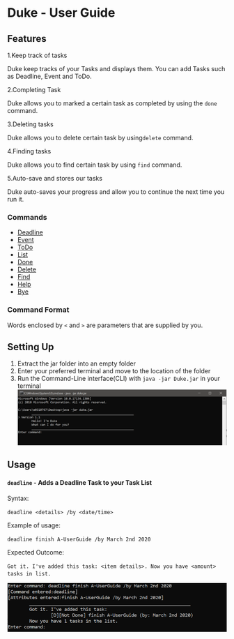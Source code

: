 # Duke - User Guide

## Features 
1.Keep track of tasks

  Duke keep tracks of your Tasks and displays them. You can add Tasks such as Deadline, Event and ToDo.
  
2.Completing Task

  Duke allows you to marked a certain task as completed by using the `done` command.
  
3.Deleting tasks

  Duke allows you to delete certain task by using`delete` command.
  
4.Finding tasks

  Duke allows you to find certain task by using `find` command.
  
5.Auto-save and stores our tasks

  Duke auto-saves your progress and allow you to continue the next time you run it.
  
### Commands
+ [Deadline](#deadline)
+ [Event](#event)
+ [ToDo](#todo)
+ [List](#list) 
+ [Done](#done)
+ [Delete](#delete)
+ [Find](#find)
+ [Help](#help)
+ [Bye](#bye)

### Command Format
Words enclosed by `<` and `>` are parameters that are supplied by you.

## Setting Up
1. Extract the jar folder into an empty folder
2. Enter your preferred terminal and move to the location of the folder
3. Run the Command-Line interface(CLI) with `java -jar Duke.jar` in your terminal
![Setting up Duke](images/startup.PNG)

## Usage
#### <a id="deadline"></a> `deadline` - Adds a Deadline Task to your Task List

Syntax:

`deadline <details> /by <date/time>`

Example of usage: 

`deadline finish A-UserGuide /by March 2nd 2020`

Expected Outcome:

`Got it. I've added this task: <item details>. Now you have <amount> tasks in list.`

![deadline](images/deadline.PNG)